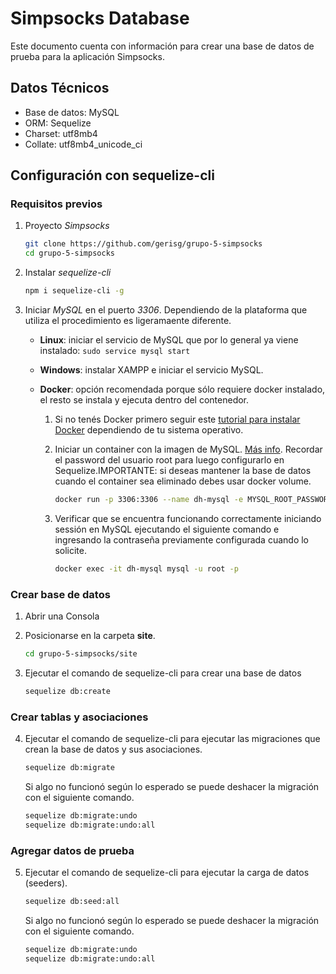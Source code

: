# Simpsocks Database

Este documento cuenta con información para crear una base de datos de prueba para la aplicación Simpsocks.

## Datos Técnicos

- Base de datos: MySQL
- ORM: Sequelize
- Charset: utf8mb4
- Collate: utf8mb4_unicode_ci

## Configuración con sequelize-cli

### Requisitos previos

1. Proyecto _Simpsocks_

    ```sh
    git clone https://github.com/gerisg/grupo-5-simpsocks
    cd grupo-5-simpsocks
    ```

2. Instalar _sequelize-cli_

    ```sh
    npm i sequelize-cli -g
    ```

3. Iniciar _MySQL_ en el puerto _3306_. Dependiendo de la plataforma que utiliza el procedimiento es ligeramaente diferente.

    - __Linux__: iniciar el servicio de MySQL que por lo general ya viene instalado: ```sudo service mysql start```

    - __Windows__: instalar XAMPP e iniciar el servicio MySQL.
    
    - __Docker__: opción recomendada porque sólo requiere docker instalado, el resto se instala y ejecuta dentro del contenedor.

        1. Si no tenés Docker primero seguir este [tutorial para instalar Docker](https://docs.docker.com/engine/install/) dependiendo de tu sistema operativo.

        2. Iniciar un container con la imagen de MySQL. [Más info](https://hub.docker.com/_/mysql). Recordar el password del usuario root para luego configurarlo en Sequelize.IMPORTANTE: si deseas mantener la base de datos cuando el container sea eliminado debes usar docker volume.

            ```sh
            docker run -p 3306:3306 --name dh-mysql -e MYSQL_ROOT_PASSWORD=my-secret-pw -d mysql:latest
            ```

        3. Verificar que se encuentra funcionando correctamente iniciando sessión en MySQL ejecutando el siguiente comando e ingresando la contraseña previamente configurada cuando lo solicite.

            ```sh
            docker exec -it dh-mysql mysql -u root -p
            ```

### Crear base de datos

1. Abrir una Consola

2. Posicionarse en la carpeta __site__.

    ```sh
    cd grupo-5-simpsocks/site
    ```

3. Ejecutar el comando de sequelize-cli para crear una base de datos

    ```sh
    sequelize db:create
    ```

### Crear tablas y asociaciones

4. Ejecutar el comando de sequelize-cli para ejecutar las migraciones que crean la base de datos y sus asociaciones.

    ```sh
    sequelize db:migrate
    ```

    Si algo no funcionó según lo esperado se puede deshacer la migración con el siguiente comando.

    ```sh
    sequelize db:migrate:undo
    sequelize db:migrate:undo:all
    ```

### Agregar datos de prueba

5. Ejecutar el comando de sequelize-cli para ejecutar la carga de datos (seeders).

    ```sh
    sequelize db:seed:all
    ```

    Si algo no funcionó según lo esperado se puede deshacer la migración con el siguiente comando.

    ```sh
    sequelize db:migrate:undo
    sequelize db:migrate:undo:all
    ```